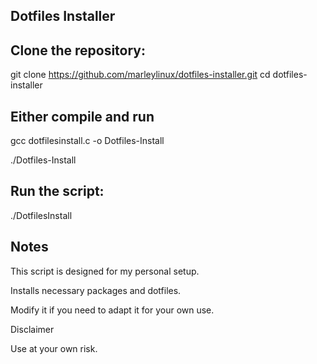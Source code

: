Dotfiles Installer
------------------

Clone the repository:
---------------------
git clone https://github.com/marleylinux/dotfiles-installer.git
cd dotfiles-installer

Either compile and run
----------------------
gcc dotfilesinstall.c -o Dotfiles-Install

./Dotfiles-Install

Run the script:
---------------
./DotfilesInstall

Notes
-----
This script is designed for my personal setup.

Installs necessary packages and dotfiles.

Modify it if you need to adapt it for your own use.

Disclaimer

Use at your own risk.

